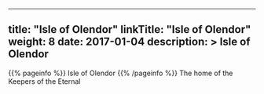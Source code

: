 
---
title: "Isle of Olendor"
linkTitle: "Isle of Olendor"
weight: 8
date: 2017-01-04
description: >
 Isle of Olendor
---

{{% pageinfo %}}
Isle of Olendor
{{% /pageinfo %}}
The home of the Keepers of the Eternal

